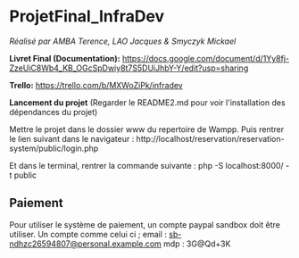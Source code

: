 # ProjetFinal_InfraDev
*Réalisé par AMBA Terence, LAO Jacques & Smyczyk Mickael*

**Livret Final (Documentation):**
https://docs.google.com/document/d/1Yy8fj-ZzeUiC8Wb4_KB_OGcSpDwiy8t7S5DUiJhbY-Y/edit?usp=sharing

**Trello:**
https://trello.com/b/MXWoZiPk/infradev

**Lancement du projet**
(Regarder le README2.md pour voir l'installation des dépendances du projet)

Mettre le projet dans le dossier www du repertoire de Wampp.
Puis rentrer le lien suivant dans le navigateur :
http://localhost/reservation/reservation-system/public/login.php

Et dans le terminal, rentrer la commande suivante :
php -S localhost:8000/ -t public

## Paiement

Pour utiliser le système de paiement, un compte paypal sandbox doit être utiliser.
Un compte comme celui ci ; 
email : sb-ndhzc26594807@personal.example.com mdp : 3G@Qd+3K 
